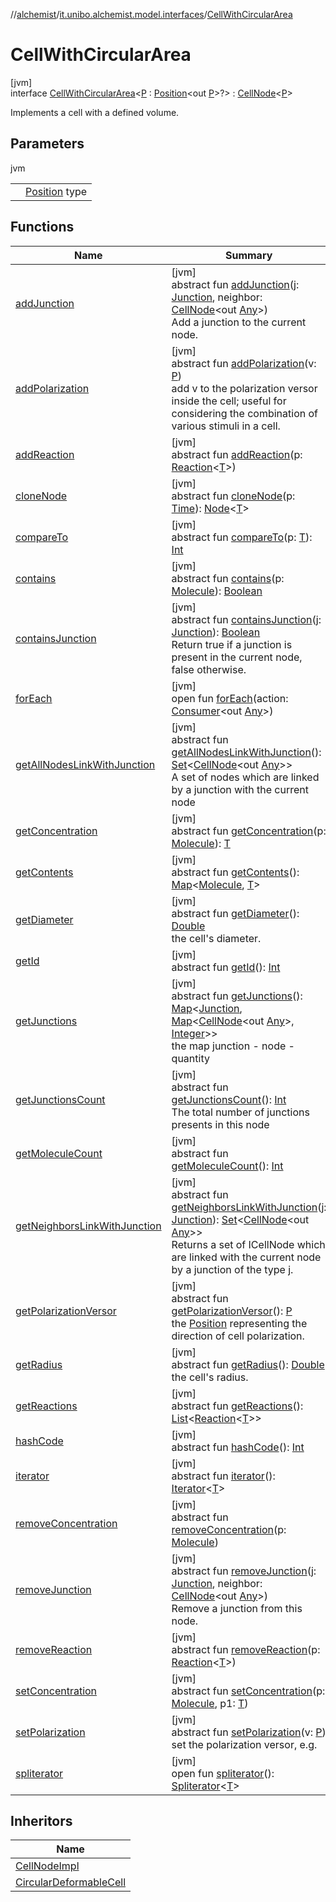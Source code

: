 //[alchemist](../../../index.md)/[it.unibo.alchemist.model.interfaces](../index.md)/[CellWithCircularArea](index.md)

# CellWithCircularArea

[jvm]\
interface [CellWithCircularArea](index.md)<[P](index.md) : [Position](../-position/index.md)<out [P](../../it.unibo.alchemist.model.implementations.layers/-biomol-gradient-layer/index.md)>?> : [CellNode](../-cell-node/index.md)<[P](../../it.unibo.alchemist.model.implementations.layers/-biomol-gradient-layer/index.md)> 

Implements a cell with a defined volume.

## Parameters

jvm

| | |
|---|---|
| <P> | [Position](../-position/index.md) type |

## Functions

| Name | Summary |
|---|---|
| [addJunction](../-cell-node/add-junction.md) | [jvm]<br>abstract fun [addJunction](../-cell-node/add-junction.md)(j: [Junction](../../it.unibo.alchemist.model.implementations.molecules/-junction/index.md), neighbor: [CellNode](../-cell-node/index.md)<out [Any](https://kotlinlang.org/api/latest/jvm/stdlib/kotlin/-any/index.html)>)<br>Add a junction to the current node. |
| [addPolarization](../-cell-node/add-polarization.md) | [jvm]<br>abstract fun [addPolarization](../-cell-node/add-polarization.md)(v: [P](../../it.unibo.alchemist.model.implementations.layers/-biomol-gradient-layer/index.md))<br>add v to the polarization versor inside the cell; useful for considering the combination of various stimuli in a cell. |
| [addReaction](../-node/add-reaction.md) | [jvm]<br>abstract fun [addReaction](../-node/add-reaction.md)(p: [Reaction](../-reaction/index.md)<[T](../../it.unibo.alchemist.model.implementations.nodes/-abstract-node/index.md)>) |
| [cloneNode](../-node/clone-node.md) | [jvm]<br>abstract fun [cloneNode](../-node/clone-node.md)(p: [Time](../-time/index.md)): [Node](../-node/index.md)<[T](../../it.unibo.alchemist.model.implementations.nodes/-abstract-node/index.md)> |
| [compareTo](../-g-p-s-point/index.md#-1554281679%2FFunctions%2F-267951372) | [jvm]<br>abstract fun [compareTo](../-g-p-s-point/index.md#-1554281679%2FFunctions%2F-267951372)(p: [T](../../it.unibo.alchemist.model.implementations.nodes/-abstract-node/index.md)): [Int](https://kotlinlang.org/api/latest/jvm/stdlib/kotlin/-int/index.html) |
| [contains](../-node/contains.md) | [jvm]<br>abstract fun [contains](../-node/contains.md)(p: [Molecule](../-molecule/index.md)): [Boolean](https://kotlinlang.org/api/latest/jvm/stdlib/kotlin/-boolean/index.html) |
| [containsJunction](../-cell-node/contains-junction.md) | [jvm]<br>abstract fun [containsJunction](../-cell-node/contains-junction.md)(j: [Junction](../../it.unibo.alchemist.model.implementations.molecules/-junction/index.md)): [Boolean](https://kotlinlang.org/api/latest/jvm/stdlib/kotlin/-boolean/index.html)<br>Return true if a junction is present in the current node, false otherwise. |
| [forEach](../../it.unibo.alchemist.expressions.implementations/-list-tree-node/index.md#-655675525%2FFunctions%2F-267951372) | [jvm]<br>open fun [forEach](../../it.unibo.alchemist.expressions.implementations/-list-tree-node/index.md#-655675525%2FFunctions%2F-267951372)(action: [Consumer](https://docs.oracle.com/javase/8/docs/api/java/util/function/Consumer.html)<out [Any](https://kotlinlang.org/api/latest/jvm/stdlib/kotlin/-any/index.html)>) |
| [getAllNodesLinkWithJunction](../-cell-node/get-all-nodes-link-with-junction.md) | [jvm]<br>abstract fun [getAllNodesLinkWithJunction](../-cell-node/get-all-nodes-link-with-junction.md)(): [Set](https://docs.oracle.com/javase/8/docs/api/java/util/Set.html)<[CellNode](../-cell-node/index.md)<out [Any](https://kotlinlang.org/api/latest/jvm/stdlib/kotlin/-any/index.html)>><br>A set of nodes which are linked by a junction with the current node |
| [getConcentration](../-node/get-concentration.md) | [jvm]<br>abstract fun [getConcentration](../-node/get-concentration.md)(p: [Molecule](../-molecule/index.md)): [T](../../it.unibo.alchemist.model.implementations.nodes/-abstract-node/index.md) |
| [getContents](../-node/get-contents.md) | [jvm]<br>abstract fun [getContents](../-node/get-contents.md)(): [Map](https://docs.oracle.com/javase/8/docs/api/java/util/Map.html)<[Molecule](../-molecule/index.md), [T](../../it.unibo.alchemist.model.implementations.nodes/-abstract-node/index.md)> |
| [getDiameter](get-diameter.md) | [jvm]<br>abstract fun [getDiameter](get-diameter.md)(): [Double](https://kotlinlang.org/api/latest/jvm/stdlib/kotlin/-double/index.html)<br>the cell's diameter. |
| [getId](../-node/get-id.md) | [jvm]<br>abstract fun [getId](../-node/get-id.md)(): [Int](https://kotlinlang.org/api/latest/jvm/stdlib/kotlin/-int/index.html) |
| [getJunctions](../-cell-node/get-junctions.md) | [jvm]<br>abstract fun [getJunctions](../-cell-node/get-junctions.md)(): [Map](https://docs.oracle.com/javase/8/docs/api/java/util/Map.html)<[Junction](../../it.unibo.alchemist.model.implementations.molecules/-junction/index.md), [Map](https://docs.oracle.com/javase/8/docs/api/java/util/Map.html)<[CellNode](../-cell-node/index.md)<out [Any](https://kotlinlang.org/api/latest/jvm/stdlib/kotlin/-any/index.html)>, [Integer](https://docs.oracle.com/javase/8/docs/api/java/lang/Integer.html)>><br>the map junction - node - quantity |
| [getJunctionsCount](../-cell-node/get-junctions-count.md) | [jvm]<br>abstract fun [getJunctionsCount](../-cell-node/get-junctions-count.md)(): [Int](https://kotlinlang.org/api/latest/jvm/stdlib/kotlin/-int/index.html)<br>The total number of junctions presents in this node |
| [getMoleculeCount](../-node/get-molecule-count.md) | [jvm]<br>abstract fun [getMoleculeCount](../-node/get-molecule-count.md)(): [Int](https://kotlinlang.org/api/latest/jvm/stdlib/kotlin/-int/index.html) |
| [getNeighborsLinkWithJunction](../-cell-node/get-neighbors-link-with-junction.md) | [jvm]<br>abstract fun [getNeighborsLinkWithJunction](../-cell-node/get-neighbors-link-with-junction.md)(j: [Junction](../../it.unibo.alchemist.model.implementations.molecules/-junction/index.md)): [Set](https://docs.oracle.com/javase/8/docs/api/java/util/Set.html)<[CellNode](../-cell-node/index.md)<out [Any](https://kotlinlang.org/api/latest/jvm/stdlib/kotlin/-any/index.html)>><br>Returns a set of ICellNode which are linked with the current node by a junction of the type j. |
| [getPolarizationVersor](../-cell-node/get-polarization-versor.md) | [jvm]<br>abstract fun [getPolarizationVersor](../-cell-node/get-polarization-versor.md)(): [P](../../it.unibo.alchemist.model.implementations.layers/-biomol-gradient-layer/index.md)<br>the [Position](../-position/index.md) representing the direction of cell polarization. |
| [getRadius](get-radius.md) | [jvm]<br>abstract fun [getRadius](get-radius.md)(): [Double](https://kotlinlang.org/api/latest/jvm/stdlib/kotlin/-double/index.html)<br>the cell's radius. |
| [getReactions](../-node/get-reactions.md) | [jvm]<br>abstract fun [getReactions](../-node/get-reactions.md)(): [List](https://docs.oracle.com/javase/8/docs/api/java/util/List.html)<[Reaction](../-reaction/index.md)<[T](../../it.unibo.alchemist.model.implementations.nodes/-abstract-node/index.md)>> |
| [hashCode](../-node/hash-code.md) | [jvm]<br>abstract fun [hashCode](../-node/hash-code.md)(): [Int](https://kotlinlang.org/api/latest/jvm/stdlib/kotlin/-int/index.html) |
| [iterator](../../it.unibo.alchemist.loader.variables/-arbitrary-variable/index.md#-1606146105%2FFunctions%2F-267951372) | [jvm]<br>abstract fun [iterator](../../it.unibo.alchemist.loader.variables/-arbitrary-variable/index.md#-1606146105%2FFunctions%2F-267951372)(): [Iterator](https://docs.oracle.com/javase/8/docs/api/java/util/Iterator.html)<[T](../../it.unibo.alchemist.model.implementations.nodes/-abstract-node/index.md)> |
| [removeConcentration](../-node/remove-concentration.md) | [jvm]<br>abstract fun [removeConcentration](../-node/remove-concentration.md)(p: [Molecule](../-molecule/index.md)) |
| [removeJunction](../-cell-node/remove-junction.md) | [jvm]<br>abstract fun [removeJunction](../-cell-node/remove-junction.md)(j: [Junction](../../it.unibo.alchemist.model.implementations.molecules/-junction/index.md), neighbor: [CellNode](../-cell-node/index.md)<out [Any](https://kotlinlang.org/api/latest/jvm/stdlib/kotlin/-any/index.html)>)<br>Remove a junction from this node. |
| [removeReaction](../-node/remove-reaction.md) | [jvm]<br>abstract fun [removeReaction](../-node/remove-reaction.md)(p: [Reaction](../-reaction/index.md)<[T](../../it.unibo.alchemist.model.implementations.nodes/-abstract-node/index.md)>) |
| [setConcentration](../-node/set-concentration.md) | [jvm]<br>abstract fun [setConcentration](../-node/set-concentration.md)(p: [Molecule](../-molecule/index.md), p1: [T](../../it.unibo.alchemist.model.implementations.nodes/-abstract-node/index.md)) |
| [setPolarization](../-cell-node/set-polarization.md) | [jvm]<br>abstract fun [setPolarization](../-cell-node/set-polarization.md)(v: [P](../../it.unibo.alchemist.model.implementations.layers/-biomol-gradient-layer/index.md))<br>set the polarization versor, e.g. |
| [spliterator](../../it.unibo.alchemist.expressions.implementations/-list-tree-node/index.md#-677603448%2FFunctions%2F-267951372) | [jvm]<br>open fun [spliterator](../../it.unibo.alchemist.expressions.implementations/-list-tree-node/index.md#-677603448%2FFunctions%2F-267951372)(): [Spliterator](https://docs.oracle.com/javase/8/docs/api/java/util/Spliterator.html)<[T](../../it.unibo.alchemist.model.implementations.nodes/-abstract-node/index.md)> |

## Inheritors

| Name |
|---|
| [CellNodeImpl](../../it.unibo.alchemist.model.implementations.nodes/-cell-node-impl/index.md) |
| [CircularDeformableCell](../-circular-deformable-cell/index.md) |
